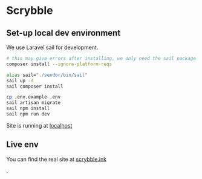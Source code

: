 # Scrybble

## Set-up local dev environment

We use Laravel sail for development.

```sh
# this may give errors after installing, we only need the sail package to install correctly
composer install --ignore-platform-reqs

alias sail="./vendor/bin/sail"
sail up -d
sail composer install

cp .env.example .env
sail artisan migrate
sail npm install
sail npm run dev
```

Site is running at [localhost](http://localhost)

## Live env

You can find the real site at [scrybble.ink](https://scrybble.ink)

.
